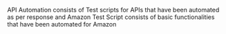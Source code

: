 API Automation consists of Test scripts for APIs that have been automated as per response and Amazon Test Script consists of basic functionalities that have been automated for Amazon
